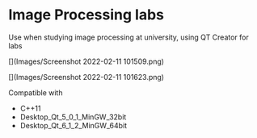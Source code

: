 # Image Processing labs

Use when studying image processing at university, using QT Creator for labs

[](Images/Screenshot 2022-02-11 101509.png)

[](Images/Screenshot 2022-02-11 101623.png)

Compatible with
+ C++11
+ Desktop_Qt_5_0_1_MinGW_32bit
+ Desktop_Qt_6_1_2_MinGW_64bit
